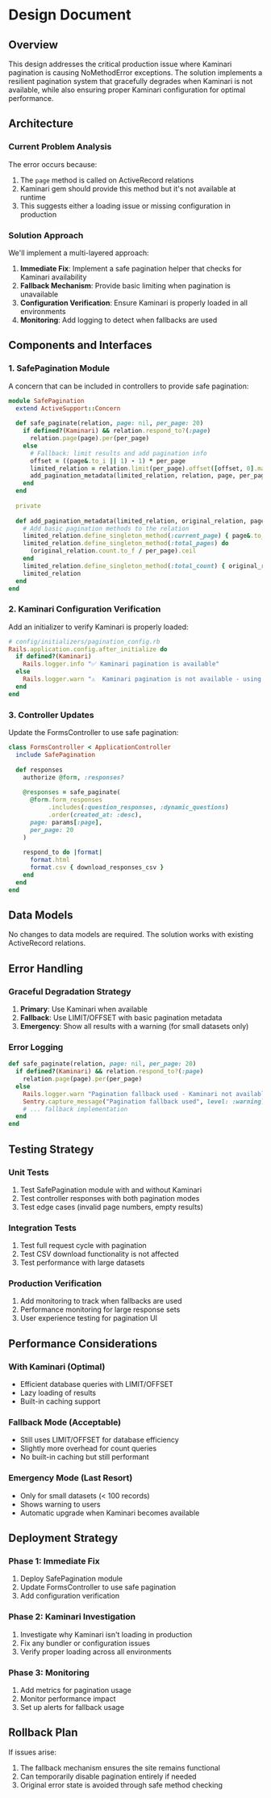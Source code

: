 # Design Document

## Overview

This design addresses the critical production issue where Kaminari pagination is causing NoMethodError exceptions. The solution implements a resilient pagination system that gracefully degrades when Kaminari is not available, while also ensuring proper Kaminari configuration for optimal performance.

## Architecture

### Current Problem Analysis

The error occurs because:

1. The `page` method is called on ActiveRecord relations
2. Kaminari gem should provide this method but it's not available at runtime
3. This suggests either a loading issue or missing configuration in production

### Solution Approach

We'll implement a multi-layered approach:

1. **Immediate Fix**: Implement a safe pagination helper that checks for Kaminari availability
2. **Fallback Mechanism**: Provide basic limiting when pagination is unavailable  
3. **Configuration Verification**: Ensure Kaminari is properly loaded in all environments
4. **Monitoring**: Add logging to detect when fallbacks are used

## Components and Interfaces

### 1. SafePagination Module

A concern that can be included in controllers to provide safe pagination:

```ruby
module SafePagination
  extend ActiveSupport::Concern
  
  def safe_paginate(relation, page: nil, per_page: 20)
    if defined?(Kaminari) && relation.respond_to?(:page)
      relation.page(page).per(per_page)
    else
      # Fallback: limit results and add pagination info
      offset = ((page&.to_i || 1) - 1) * per_page
      limited_relation = relation.limit(per_page).offset([offset, 0].max)
      add_pagination_metadata(limited_relation, relation, page, per_page)
    end
  end
  
  private
  
  def add_pagination_metadata(limited_relation, original_relation, page, per_page)
    # Add basic pagination methods to the relation
    limited_relation.define_singleton_method(:current_page) { page&.to_i || 1 }
    limited_relation.define_singleton_method(:total_pages) do
      (original_relation.count.to_f / per_page).ceil
    end
    limited_relation.define_singleton_method(:total_count) { original_relation.count }
    limited_relation
  end
end
```

### 2. Kaminari Configuration Verification

Add an initializer to verify Kaminari is properly loaded:

```ruby
# config/initializers/pagination_config.rb
Rails.application.config.after_initialize do
  if defined?(Kaminari)
    Rails.logger.info "✅ Kaminari pagination is available"
  else
    Rails.logger.warn "⚠️  Kaminari pagination is not available - using fallback"
  end
end
```

### 3. Controller Updates

Update the FormsController to use safe pagination:

```ruby
class FormsController < ApplicationController
  include SafePagination
  
  def responses
    authorize @form, :responses?
    
    @responses = safe_paginate(
      @form.form_responses
           .includes(:question_responses, :dynamic_questions)
           .order(created_at: :desc),
      page: params[:page],
      per_page: 20
    )
    
    respond_to do |format|
      format.html
      format.csv { download_responses_csv }
    end
  end
end
```

## Data Models

No changes to data models are required. The solution works with existing ActiveRecord relations.

## Error Handling

### Graceful Degradation Strategy

1. **Primary**: Use Kaminari when available
2. **Fallback**: Use LIMIT/OFFSET with basic pagination metadata
3. **Emergency**: Show all results with a warning (for small datasets only)

### Error Logging

```ruby
def safe_paginate(relation, page: nil, per_page: 20)
  if defined?(Kaminari) && relation.respond_to?(:page)
    relation.page(page).per(per_page)
  else
    Rails.logger.warn "Pagination fallback used - Kaminari not available"
    Sentry.capture_message("Pagination fallback used", level: :warning) if defined?(Sentry)
    # ... fallback implementation
  end
end
```

## Testing Strategy

### Unit Tests

1. Test SafePagination module with and without Kaminari
2. Test controller responses with both pagination modes
3. Test edge cases (invalid page numbers, empty results)

### Integration Tests

1. Test full request cycle with pagination
2. Test CSV download functionality is not affected
3. Test performance with large datasets

### Production Verification

1. Add monitoring to track when fallbacks are used
2. Performance monitoring for large response sets
3. User experience testing for pagination UI

## Performance Considerations

### With Kaminari (Optimal)

- Efficient database queries with LIMIT/OFFSET
- Lazy loading of results
- Built-in caching support

### Fallback Mode (Acceptable)

- Still uses LIMIT/OFFSET for database efficiency
- Slightly more overhead for count queries
- No built-in caching but still performant

### Emergency Mode (Last Resort)

- Only for small datasets (< 100 records)
- Shows warning to users
- Automatic upgrade when Kaminari becomes available

## Deployment Strategy

### Phase 1: Immediate Fix

1. Deploy SafePagination module
2. Update FormsController to use safe pagination
3. Add configuration verification

### Phase 2: Kaminari Investigation

1. Investigate why Kaminari isn't loading in production
2. Fix any bundler or configuration issues
3. Verify proper loading across all environments

### Phase 3: Monitoring

1. Add metrics for pagination usage
2. Monitor performance impact
3. Set up alerts for fallback usage

## Rollback Plan

If issues arise:

1. The fallback mechanism ensures the site remains functional
2. Can temporarily disable pagination entirely if needed
3. Original error state is avoided through safe method checking
